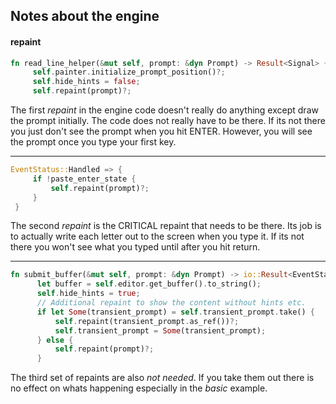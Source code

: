 
## Notes about the engine

#### repaint

```rust
fn read_line_helper(&mut self, prompt: &dyn Prompt) -> Result<Signal> {
     self.painter.initialize_prompt_position()?;
     self.hide_hints = false;
     self.repaint(prompt)?;
```

The first *repaint* in the engine code doesn't really do anything except draw
the prompt initially.  The code does not really have to be there.  If its
not there you just don't see the prompt when you hit ENTER.  However, you
will see the prompt once you type your first key.

---

```rust
EventStatus::Handled => {
     if !paste_enter_state {
         self.repaint(prompt)?;
     }
 }
```

The second *repaint* is the CRITICAL repaint that needs to be there.  Its job
is to actually write each letter out to the screen when you type it.  If its
not there you won't see what you typed until after you hit return.

---

```rust
fn submit_buffer(&mut self, prompt: &dyn Prompt) -> io::Result<EventStatus> {
      let buffer = self.editor.get_buffer().to_string();
      self.hide_hints = true;
      // Additional repaint to show the content without hints etc.
      if let Some(transient_prompt) = self.transient_prompt.take() {
          self.repaint(transient_prompt.as_ref())?;
          self.transient_prompt = Some(transient_prompt);
      } else {
          self.repaint(prompt)?;
      }
```

The third set of repaints are also *not needed*.  If you take them out
there is no effect on whats happening especially in the *basic* example.
